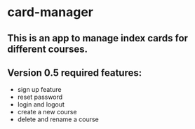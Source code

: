 # card-manager
## This is an app to manage index cards for different courses.
## Version 0.5 required features:
- sign up feature
- reset password
- login and logout
- create a new course
- delete and rename a course
